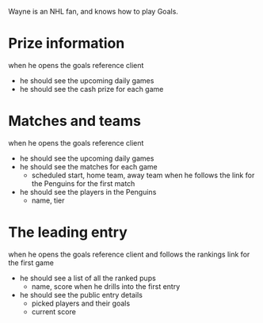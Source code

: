 

Wayne is an NHL fan, and knows how to play Goals.

# Prize information
when he opens the goals reference client
 * he should see the upcoming daily games
 * he should see the cash prize for each game


# Matches and teams
when he opens the goals reference client
 * he should see the upcoming daily games
 * he should see the matches for each game
   * scheduled start, home team, away team
when he follows the link for the Penguins for the first match
 * he should see the players in the Penguins
   * name, tier

# The leading entry
when he opens the goals reference client
and follows the rankings link for the first game
 * he should see a list of all the ranked pups
   - name, score
when he drills into the first entry
 * he should see the public entry details
   - picked players and their goals
   - current score
